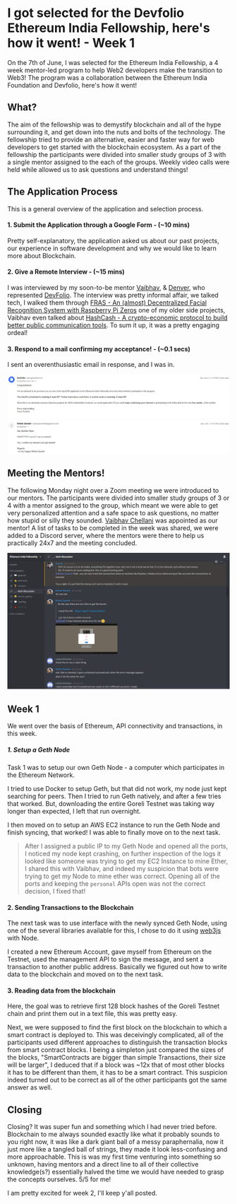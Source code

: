 # I got selected for the Devfolio Ethereum India Fellowship, here's how it went! - Week 1 

On the 7th of June, I was selected for the Ethereum India Fellowship, a 4 week mentor-led program to help Web2 developers make the transition to Web3! The program was a collaboration between the Ethereum India Foundation and Devfolio, here's how it went!

## What?

The aim of the fellowship was to demystify blockchain and all of the hype surrounding it, and get down into the nuts and bolts of the technology. The fellowship tried to provide an alternative, easier and faster way for web developers to get started with the blockchain ecosystem. As a part of the fellowship the participants were divided into smaller study groups of 3 with a single mentor assigned to the each of the groups. Weekly video calls were held while allowed us to ask questions and understand things!

## The Application Process

This is a general overview of the application and selection process.

#### 1. Submit the Application through a Google Form - (~10 mins)

Pretty self-explanatory, the application asked us about our past projects, our experience in software development and why we would like to learn more about Blockchain. 

#### 2. Give a Remote Interview - (~15 mins)

I was interviewed by my soon-to-be mentor [Vaibhav](https://twitter.com/vaibhavchellani), & [Denver](https://twitter.com/denverjude), who represented [DevFolio](https://devfolio.co/).  The interview was pretty informal affair, we talked tech, I walked them through [FRAS - An (almost) Decentralized Facial Recognition System with Raspberry Pi Zeros](https://www.linkedin.com/pulse/how-use-facial-recognition-rpi-zeros-turn-your-school-rohan-sawant/) one of my older side projects, Vaibhav even talked about [HashCash - A crypto-economic protocol to build better public communication tools](https://hackmd.io/@n2eVNsYdRe6KIM4PhI_2AQ/rkiV79oDI). To sum it up, it was a pretty engaging ordeal!

#### 3. Respond to a mail confirming my acceptance! - (~0.1 secs)

I sent an overenthusiastic email in response, and I was in.

![acceptance-email](./images/acceptance-mail.jpg)

## Meeting the Mentors!

The following Monday night over a Zoom meeting we were introduced to our mentors. The participants were divided into smaller study groups of 3 or 4 with a mentor assigned to the group, which meant we were able to get very personalized attention and a safe space to ask questions, no matter how stupid or silly they sounded. [Vaibhav Chellani](https://twitter.com/vaibhavchellani) was appointed as our mentor! A list of tasks to be completed in the week was shared, we were added to a Discord server, where the mentors were there to help us practically 24x7 and the meeting concluded.

![fellowship-discord-server-screenshot](./images/discord.png)

## Week 1

We went over the basis of Ethereum, API connectivity and transactions, in this week. 

##### 1. Setup a Geth Node

Task 1 was to setup our own Geth Node - a computer which participates in the Ethereum Network.

I tried to use Docker to setup Geth, but that did not work, my node just kept searching for peers. Then I tried to run Geth natively, and after a few tries that worked. But, downloading the entire Goreli Testnet was taking way longer than expected, I left that run overnight. 

I then moved on to setup an AWS EC2 instance to run the Geth Node and finish syncing, that worked! I was able to finally move on to the next task.

> After I assigned a public IP to my Geth Node and opened all the ports, I noticed my node kept crashing, on further inspection of the logs it looked like someone was trying to get my EC2 Instance to mine Ether, I shared this with Vaibhav, and indeed my suspicion that bots were trying to get my Node to mine ether was correct. Opening all of the ports and keeping the `personal` APIs open was not the correct decision, I fixed that!



#### 2. Sending Transactions to the Blockchain

The next task was to use interface with the newly synced Geth Node, using one of the several libraries available for this, I chose to do it using [web3js](https://web3js.readthedocs.io/en/v1.2.8/index.html) with Node.

I created a new Ethereum Account, gave myself from Ethereum on the Testnet, used the management API to sign the message, and sent a transaction to another public address. Basically we figured out how to write data to the blockchain and moved on to the next task. 



#### 3. Reading data from the blockchain

Here, the goal was to retrieve first 128 block hashes of the Goreli Testnet chain and print them out in a text file, this was pretty easy.

Next, we were supposed to find the first block on the blockchain to which a smart contract is deployed to. This was deceivingly complicated, all of the participants used different approaches to distinguish the transaction blocks from smart contract blocks. I being a simpleton just compared the sizes of the blocks, "SmartContracts are bigger than simple Transactions, their size will be larger", I deduced that if a block was ~12x that of most other blocks it has to be different than them, it has to be a smart contract. This suspicion indeed turned out to be correct as all of the other participants got the same answer as well.

## Closing

Closing? It was super fun and something which I had never tried before. Blockchain to me always sounded exactly like what it probably sounds to you right now, it was like a dark giant ball of a messy paraphernalia, now it just more like a tangled ball of strings, they made it look less-confusing and more approachable. This is was my first time venturing into something so unknown, having mentors and a direct line to all of their collective knowledge(s?) essentially halved the time we would have needed to grasp the concepts ourselves. 5/5 for me! 

I am pretty excited for week 2, I'll keep y'all  posted.